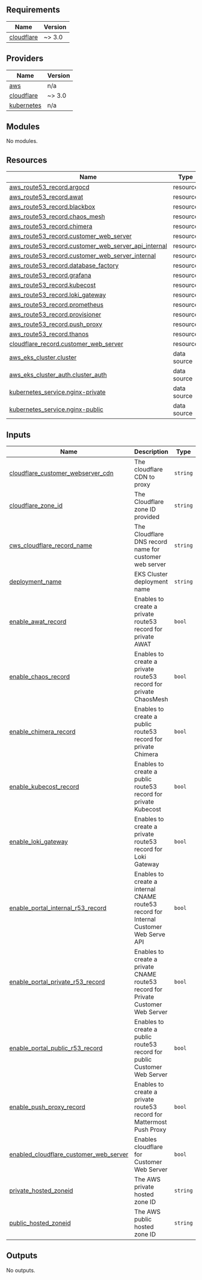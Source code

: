 ## Requirements

| Name | Version |
|------|---------|
| <a name="requirement_cloudflare"></a> [cloudflare](#requirement\_cloudflare) | ~> 3.0 |

## Providers

| Name | Version |
|------|---------|
| <a name="provider_aws"></a> [aws](#provider\_aws) | n/a |
| <a name="provider_cloudflare"></a> [cloudflare](#provider\_cloudflare) | ~> 3.0 |
| <a name="provider_kubernetes"></a> [kubernetes](#provider\_kubernetes) | n/a |

## Modules

No modules.

## Resources

| Name | Type |
|------|------|
| [aws_route53_record.argocd](https://registry.terraform.io/providers/hashicorp/aws/latest/docs/resources/route53_record) | resource |
| [aws_route53_record.awat](https://registry.terraform.io/providers/hashicorp/aws/latest/docs/resources/route53_record) | resource |
| [aws_route53_record.blackbox](https://registry.terraform.io/providers/hashicorp/aws/latest/docs/resources/route53_record) | resource |
| [aws_route53_record.chaos_mesh](https://registry.terraform.io/providers/hashicorp/aws/latest/docs/resources/route53_record) | resource |
| [aws_route53_record.chimera](https://registry.terraform.io/providers/hashicorp/aws/latest/docs/resources/route53_record) | resource |
| [aws_route53_record.customer_web_server](https://registry.terraform.io/providers/hashicorp/aws/latest/docs/resources/route53_record) | resource |
| [aws_route53_record.customer_web_server_api_internal](https://registry.terraform.io/providers/hashicorp/aws/latest/docs/resources/route53_record) | resource |
| [aws_route53_record.customer_web_server_internal](https://registry.terraform.io/providers/hashicorp/aws/latest/docs/resources/route53_record) | resource |
| [aws_route53_record.database_factory](https://registry.terraform.io/providers/hashicorp/aws/latest/docs/resources/route53_record) | resource |
| [aws_route53_record.grafana](https://registry.terraform.io/providers/hashicorp/aws/latest/docs/resources/route53_record) | resource |
| [aws_route53_record.kubecost](https://registry.terraform.io/providers/hashicorp/aws/latest/docs/resources/route53_record) | resource |
| [aws_route53_record.loki_gateway](https://registry.terraform.io/providers/hashicorp/aws/latest/docs/resources/route53_record) | resource |
| [aws_route53_record.prometheus](https://registry.terraform.io/providers/hashicorp/aws/latest/docs/resources/route53_record) | resource |
| [aws_route53_record.provisioner](https://registry.terraform.io/providers/hashicorp/aws/latest/docs/resources/route53_record) | resource |
| [aws_route53_record.push_proxy](https://registry.terraform.io/providers/hashicorp/aws/latest/docs/resources/route53_record) | resource |
| [aws_route53_record.thanos](https://registry.terraform.io/providers/hashicorp/aws/latest/docs/resources/route53_record) | resource |
| [cloudflare_record.customer_web_server](https://registry.terraform.io/providers/cloudflare/cloudflare/latest/docs/resources/record) | resource |
| [aws_eks_cluster.cluster](https://registry.terraform.io/providers/hashicorp/aws/latest/docs/data-sources/eks_cluster) | data source |
| [aws_eks_cluster_auth.cluster_auth](https://registry.terraform.io/providers/hashicorp/aws/latest/docs/data-sources/eks_cluster_auth) | data source |
| [kubernetes_service.nginx-private](https://registry.terraform.io/providers/hashicorp/kubernetes/latest/docs/data-sources/service) | data source |
| [kubernetes_service.nginx-public](https://registry.terraform.io/providers/hashicorp/kubernetes/latest/docs/data-sources/service) | data source |

## Inputs

| Name | Description | Type | Default | Required |
|------|-------------|------|---------|:--------:|
| <a name="input_cloudflare_customer_webserver_cdn"></a> [cloudflare\_customer\_webserver\_cdn](#input\_cloudflare\_customer\_webserver\_cdn) | The cloudflare CDN to proxy | `string` | n/a | yes |
| <a name="input_cloudflare_zone_id"></a> [cloudflare\_zone\_id](#input\_cloudflare\_zone\_id) | The Cloudflare zone ID provided | `string` | n/a | yes |
| <a name="input_cws_cloudflare_record_name"></a> [cws\_cloudflare\_record\_name](#input\_cws\_cloudflare\_record\_name) | The Cloudflare DNS record name for customer web server | `string` | n/a | yes |
| <a name="input_deployment_name"></a> [deployment\_name](#input\_deployment\_name) | EKS Cluster deployment name | `string` | n/a | yes |
| <a name="input_enable_awat_record"></a> [enable\_awat\_record](#input\_enable\_awat\_record) | Enables to create a private route53 record for private AWAT | `bool` | n/a | yes |
| <a name="input_enable_chaos_record"></a> [enable\_chaos\_record](#input\_enable\_chaos\_record) | Enables to create a private route53 record for private ChaosMesh | `bool` | n/a | yes |
| <a name="input_enable_chimera_record"></a> [enable\_chimera\_record](#input\_enable\_chimera\_record) | Enables to create a public route53 record for private Chimera | `bool` | n/a | yes |
| <a name="input_enable_kubecost_record"></a> [enable\_kubecost\_record](#input\_enable\_kubecost\_record) | Enables to create a public route53 record for private Kubecost | `bool` | n/a | yes |
| <a name="input_enable_loki_gateway"></a> [enable\_loki\_gateway](#input\_enable\_loki\_gateway) | Enables to create a private route53 record for Loki Gateway | `bool` | n/a | yes |
| <a name="input_enable_portal_internal_r53_record"></a> [enable\_portal\_internal\_r53\_record](#input\_enable\_portal\_internal\_r53\_record) | Enables to create a internal CNAME route53 record for Internal Customer Web Serve API | `bool` | n/a | yes |
| <a name="input_enable_portal_private_r53_record"></a> [enable\_portal\_private\_r53\_record](#input\_enable\_portal\_private\_r53\_record) | Enables to create a private CNAME route53 record for Private Customer Web Server | `bool` | n/a | yes |
| <a name="input_enable_portal_public_r53_record"></a> [enable\_portal\_public\_r53\_record](#input\_enable\_portal\_public\_r53\_record) | Enables to create a public route53 record for public Customer Web Server | `bool` | n/a | yes |
| <a name="input_enable_push_proxy_record"></a> [enable\_push\_proxy\_record](#input\_enable\_push\_proxy\_record) | Enables to create a private route53 record for Mattermost Push Proxy | `bool` | n/a | yes |
| <a name="input_enabled_cloudflare_customer_web_server"></a> [enabled\_cloudflare\_customer\_web\_server](#input\_enabled\_cloudflare\_customer\_web\_server) | Enables cloudflare for Customer Web Server | `bool` | n/a | yes |
| <a name="input_private_hosted_zoneid"></a> [private\_hosted\_zoneid](#input\_private\_hosted\_zoneid) | The AWS private hosted zone ID | `string` | n/a | yes |
| <a name="input_public_hosted_zoneid"></a> [public\_hosted\_zoneid](#input\_public\_hosted\_zoneid) | The AWS public hosted zone ID | `string` | n/a | yes |

## Outputs

No outputs.
